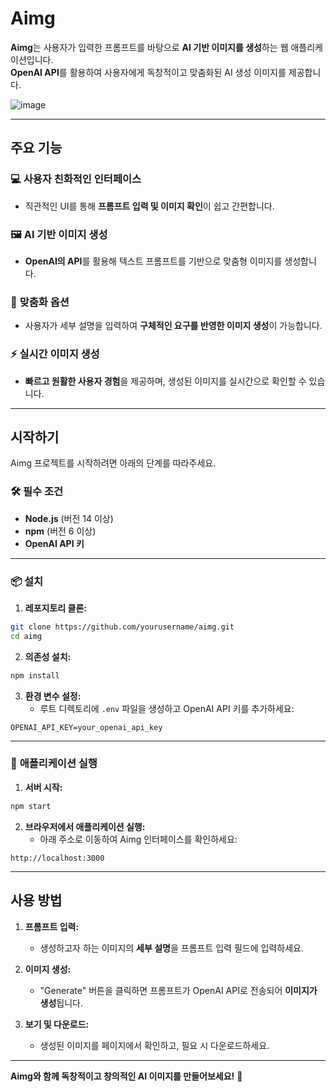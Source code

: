 # Aimg

**Aimg**는 사용자가 입력한 프롬프트를 바탕으로 **AI 기반 이미지를 생성**하는 웹 애플리케이션입니다.  
**OpenAI API**를 활용하여 사용자에게 독창적이고 맞춤화된 AI 생성 이미지를 제공합니다.

![image](https://github.com/user-attachments/assets/322cc8b6-667e-4c51-adb5-ae9ed9009863)

---

## 주요 기능

### 💻 **사용자 친화적인 인터페이스**
- 직관적인 UI를 통해 **프롬프트 입력 및 이미지 확인**이 쉽고 간편합니다.

### 🖼️ **AI 기반 이미지 생성**
- **OpenAI의 API**를 활용해 텍스트 프롬프트를 기반으로 맞춤형 이미지를 생성합니다.

### 🎨 **맞춤화 옵션**
- 사용자가 세부 설명을 입력하여 **구체적인 요구를 반영한 이미지 생성**이 가능합니다.

### ⚡ **실시간 이미지 생성**
- **빠르고 원활한 사용자 경험**을 제공하며, 생성된 이미지를 실시간으로 확인할 수 있습니다.

---

## 시작하기

Aimg 프로젝트를 시작하려면 아래의 단계를 따라주세요.

### 🛠️ **필수 조건**
- **Node.js** (버전 14 이상)
- **npm** (버전 6 이상)
- **OpenAI API 키**

---

### 📦 **설치**

1. **레포지토리 클론:**

```bash
git clone https://github.com/yourusername/aimg.git
cd aimg
```

2. **의존성 설치:**

```bash
npm install
```

3. **환경 변수 설정:**
   - 루트 디렉토리에 `.env` 파일을 생성하고 OpenAI API 키를 추가하세요:

```
OPENAI_API_KEY=your_openai_api_key
```

---

### 🚀 **애플리케이션 실행**

1. **서버 시작:**

```bash
npm start
```

2. **브라우저에서 애플리케이션 실행:**
   - 아래 주소로 이동하여 Aimg 인터페이스를 확인하세요:

```
http://localhost:3000
```

---

## 사용 방법

1. **프롬프트 입력:**
   - 생성하고자 하는 이미지의 **세부 설명**을 프롬프트 입력 필드에 입력하세요.

2. **이미지 생성:**
   - "Generate" 버튼을 클릭하면 프롬프트가 OpenAI API로 전송되어 **이미지가 생성**됩니다.

3. **보기 및 다운로드:**
   - 생성된 이미지를 페이지에서 확인하고, 필요 시 다운로드하세요.

---

**Aimg와 함께 독창적이고 창의적인 AI 이미지를 만들어보세요!** 🚀
